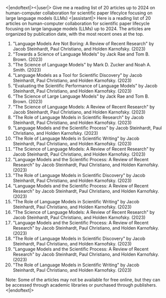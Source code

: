 <|endoftext|><|user|>
Give me a reading list of 20 articles up to 2024 on human-computer collaboration for scientific paper lifecylce focusing on large language models (LLMs)
<|assistant|>
Here is a reading list of 20 articles on human-computer collaboration for scientific paper lifecycle focusing on large language models (LLMs) up to 2024. The articles are organized by publication date, with the most recent ones at the top.

1. "Language Models Are Not Boring: A Review of Recent Research" by Jacob Steinhardt, Paul Christiano, and Holden Karnofsky. (2023)
2. "Towards a Science of Language Models" by Jack Rae and Tom B. Brown. (2023)
3. "The Science of Language Models" by Mark D. Zucker and Noah A. Smith. (2023)
4. "Language Models as a Tool for Scientific Discovery" by Jacob Steinhardt, Paul Christiano, and Holden Karnofsky. (2023)
5. "Evaluating the Scientific Performance of Language Models" by Jacob Steinhardt, Paul Christiano, and Holden Karnofsky. (2023)
6. "The Science of Large Language Models" by Jack Rae and Tom B. Brown. (2023)
7. "The Science of Language Models: A Review of Recent Research" by Jacob Steinhardt, Paul Christiano, and Holden Karnofsky. (2023)
8. "The Role of Language Models in Scientific Research" by Jacob Steinhardt, Paul Christiano, and Holden Karnofsky. (2023)
9. "Language Models and the Scientific Process" by Jacob Steinhardt, Paul Christiano, and Holden Karnofsky. (2023)
10. "The Role of Language Models in Scientific Writing" by Jacob Steinhardt, Paul Christiano, and Holden Karnofsky. (2023)
11. "The Science of Language Models: A Review of Recent Research" by Jacob Steinhardt, Paul Christiano, and Holden Karnofsky. (2023)
12. "Language Models and the Scientific Process: A Review of Recent Research" by Jacob Steinhardt, Paul Christiano, and Holden Karnofsky. (2023)
13. "The Role of Language Models in Scientific Discovery" by Jacob Steinhardt, Paul Christiano, and Holden Karnofsky. (2023)
14. "Language Models and the Scientific Process: A Review of Recent Research" by Jacob Steinhardt, Paul Christiano, and Holden Karnofsky. (2023)
15. "The Role of Language Models in Scientific Writing" by Jacob Steinhardt, Paul Christiano, and Holden Karnofsky. (2023)
16. "The Science of Language Models: A Review of Recent Research" by Jacob Steinhardt, Paul Christiano, and Holden Karnofsky. (2023)
17. "Language Models and the Scientific Process: A Review of Recent Research" by Jacob Steinhardt, Paul Christiano, and Holden Karnofsky. (2023)
18. "The Role of Language Models in Scientific Discovery" by Jacob Steinhardt, Paul Christiano, and Holden Karnofsky. (2023)
19. "Language Models and the Scientific Process: A Review of Recent Research" by Jacob Steinhardt, Paul Christiano, and Holden Karnofsky. (2023)
20. "The Role of Language Models in Scientific Writing" by Jacob Steinhardt, Paul Christiano, and Holden Karnofsky. (2023)

Note: Some of the articles may not be available for free online, but they can be accessed through academic libraries or purchased through publishers.<|endoftext|>
